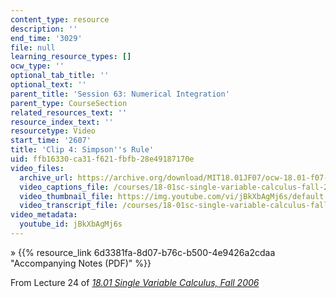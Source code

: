 ```yaml
---
content_type: resource
description: ''
end_time: '3029'
file: null
learning_resource_types: []
ocw_type: ''
optional_tab_title: ''
optional_text: ''
parent_title: 'Session 63: Numerical Integration'
parent_type: CourseSection
related_resources_text: ''
resource_index_text: ''
resourcetype: Video
start_time: '2607'
title: 'Clip 4: Simpson''s Rule'
uid: ffb16330-ca31-f621-fbfb-28e49187170e
video_files:
  archive_url: https://archive.org/download/MIT18.01JF07/ocw-18.01-f07-lec24_300k.mp4
  video_captions_file: /courses/18-01sc-single-variable-calculus-fall-2010/89593a4039d15caca6fc24ab8e5d7809_jBkXbAgMj6s.vtt
  video_thumbnail_file: https://img.youtube.com/vi/jBkXbAgMj6s/default.jpg
  video_transcript_file: /courses/18-01sc-single-variable-calculus-fall-2010/ef2c83b3c9fba097d1388c26d9e7761a_jBkXbAgMj6s.pdf
video_metadata:
  youtube_id: jBkXbAgMj6s
---
```


» {{% resource_link 6d3381fa-8d07-b76c-b500-4e9426a2cdaa "Accompanying Notes (PDF)" %}}

From Lecture 24 of [_18.01 Single Variable Calculus, Fall 2006_](/courses/18-01-single-variable-calculus-fall-2006/video_galleries/video-lectures)

